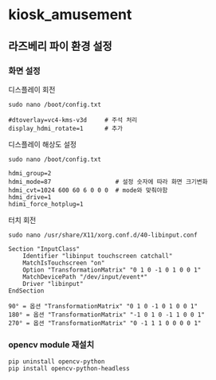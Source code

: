 # kiosk_amusement

## 라즈베리 파이 환경 설정

### 화면 설정
디스플레이 회전

    sudo nano /boot/config.txt

    #dtoverlay=vc4-kms-v3d     # 주석 처리
    display_hdmi_rotate=1      # 추가

디스플레이 해상도 설정

    sudo nano /boot/config.txt

    hdmi_group=2
    hdmi_mode=87                  # 설정 숫자에 따라 화면 크기변화
    hdmi_cvt=1024 600 60 6 0 0 0  # mode와 맞춰야함
    hdmi_drive=1
    hdimi_force_hotplug=1

터치 회전

    sudo nano /usr/share/X11/xorg.conf.d/40-libinput.conf

    Section "InputClass"
        Identifier "libinput touchscreen catchall"
        MatchIsTouchscreen "on"
        Option "TransformationMatrix" "0 1 0 -1 0 1 0 0 1"
        MatchDevicePath "/dev/input/event*"
        Driver "libinput"
    EndSection

    90° = 옵션 "TransformationMatrix" "0 1 0 -1 0 1 0 0 1"
    180° = 옵션 "TransformationMatrix" "-1 0 1 0 -1 1 0 0 1"
    270° = 옵션 "TransformationMatrix" "0 -1 1 1 0 0 0 0 1"


### opencv module 재설치

    pip uninstall opencv-python
    pip install opencv-python-headless

